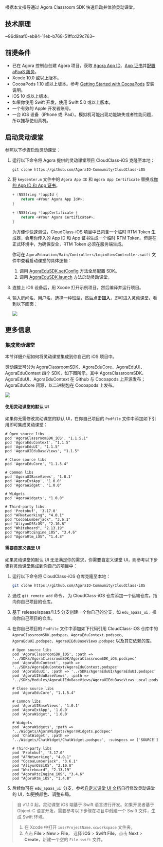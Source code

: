 根据本文指导通过 Agora Classroom SDK 快速启动并体验灵动课堂。

## 技术原理

~96d9aaf0-eb84-11eb-b768-51ffcd29c763~

<a name="prerequisites"></a>

## 前提条件

- 已在 Agora 控制台创建 Agora 项目，获取 [Agora App ID](/cn/Agora%20Platform/get_appid_token#%E8%8E%B7%E5%8F%96-app-id)、[App 证书](/cn/Agora%20Platform/get_appid_token#%E8%8E%B7%E5%8F%96-app-%E8%AF%81%E4%B9%A6)并[配置 aPaaS 服务](/cn/agora-class/agora_class_prep?platform=Web)。
- Xcode 10.0 或以上版本。
- CocoaPods 1.10 或以上版本。参考 [Getting Started with CocoaPods](https://guides.cocoapods.org/using/getting-started.html#getting-started) 安装说明。
- iOS 10 或以上版本。
- 如果你使用 Swift 开发，使用 Swift 5.0 或以上版本。
- 一个有效的 Apple 开发者账号。
- 一台 iOS 设备（iPhone 或 iPad）。模拟机可能出现功能缺失或者性能问题，所以推荐使用真机。

## 启动灵动课堂

参照以下步骤启动灵动课堂：

1. 运行以下命令将 Agora 提供的灵动课堂项目 CloudClass-iOS 克隆至本地：

   ```
   git clone https://github.com/AgoraIO-Community/CloudClass-iOS
   ```

2. 将 `keycenter.m` 文件中的 `Agora App ID` 和 `Agora App Certificate` 替换成[你的 App ID 和 App 证书](#prerequisites)。

   ```swift
   + (NSString *)appId {
       return <#Your Agora App Id#>;
   }
   
   + (NSString *)appCertificate {
       return <#Your Agora Certificate#>;
   }
   ```

   为方便你快速测试，CloudClass-iOS 项目中已包含一个临时 RTM Token 生成器，会用你传入的 App ID 和 App 证书生成一个临时 RTM Token。但是在正式环境中，为确保安全，RTM Token 必须在服务端生成。

   你可在 `AgoraEducation/Main/Controllers/LoginViewController.swift` 文件中查看启动课堂的具体逻辑：

   1. 调用 [AgoraEduSDK.setConfig](/cn/agora-class/agora_class_api_ref_ios?platform=iOS#setconfig) 方法全局配置 SDK。
   2. 调用 [AgoraEduSDK.launch](/cn/agora-class/agora_class_api_ref_ios?platform=iOS#launch) 方法启动灵动课堂。

3. 连接上 iOS 设备后，用 Xcode 打开示例项目，然后编译并运行项目。

4. 输入房间名、用户名，选择一种班型，然后点击**加入**，即可进入灵动课堂，看到以下画面：

   ![](https://web-cdn.agora.io/docs-files/1619164553801)

## 更多信息

<a name="integrate"></a>

### 集成灵动课堂

本节详细介绍如何将灵动课堂集成到你自己的 iOS 项目中。

灵动课堂可分为 AgoraClassroomSDK、AgoraEduCore、AgoraEduUI、AgoraEduContext 四个 SDK，如下图所示。其中 AgoraClassroomSDK、AgoraEduUI、AgoraEduContext 在 Github 与 Cocoapods 上开源发布；AgoraEduCore 闭源，以二进制包在 Cocoapods 上发布。

![](https://web-cdn.agora.io/docs-files/1631700669140)

<a name="default_ui"></a>

#### 使用灵动课堂的默认 UI

如果你无需修改灵动课堂的默认 UI，在你自己项目的 `Podfile` 文件中添加如下引用即可集成灵动课堂：

```
# Open source libs
pod 'AgoraClassroomSDK_iOS', "1.1.5.1"
pod 'AgoraEduContext', "1.1.5"
pod 'AgoraEduUI', "1.1.5"
pod 'AgoraUIEduBaseViews', "1.1.5"
 
# Close source libs
pod 'AgoraEduCore', "1.1.5.4"
 
# Common libs
pod 'AgoraUIBaseViews', '1.0.1'
pod 'AgoraExtApp', '1.0.0'
pod 'AgoraWidget', '1.0.0'
 
# Widgets
pod 'AgoraWidgets', "1.0.0"
   
# Third-party libs
pod 'Protobuf', '3.17.0'
pod "AFNetworking", "4.0.1"
pod "CocoaLumberjack", "3.6.1"
pod "AliyunOSSiOS", "2.10.8"
pod "Whiteboard", "2.13.19"
pod "AgoraRtcEngine_iOS", "3.4.6"
pod "AgoraRtm_iOS", "1.4.8"
```

<a name="custom_ui"></a>

#### 需要自定义课堂 UI

如果灵动课堂的默认 UI 无法满足你的需求，你需要自定义课堂 UI，则参考以下步骤将灵动课堂集成到你自己的项目中：

1. 运行以下命令将 CloudClass-iOS 仓库克隆至本地：

   ```bash
   git clone https://github.com/AgoraIO-Community/CloudClass-iOS
   ```

2. 通过 `git remote add` 命令， 为 CloudClass-iOS 仓库添加一个远端仓库，指向你自己项目的仓库。

3. 基于 release/apaas/1.1.5 分支创建一个你自己的分支，如 `edu_apaas_ui`，推向你自己项目的仓库。

4. 在你自己项目的 `Podfile` 文件中添加如下代码引用 CloudClass-iOS 仓库中的 `AgoraClassroomSDK.podspec`、`AgoraEduContext.podspec`、`AgoraEduUI.podspec`、`AgoraUIEduBaseViews.podspec` 以及其它依赖的库。

   ```
   # Open source libs
   pod 'AgoraClassroomSDK_iOS', :path => '../SDKs/AgoraClassroomSDK/AgoraClassroomSDK_iOS.podspec'
   pod 'AgoraEduContext', :path => '../SDKs/AgoraEduContext/AgoraEduContext.podspec'
   pod 'AgoraEduUI', :path => '../SDKs/AgoraEduUI/AgoraEduUI.podspec'
   pod 'AgoraUIEduBaseViews', :path => '../SDKs/Modules/AgoraUIEduBaseViews/AgoraUIEduBaseViews_Local.podspec'
    
   # Close source libs
   pod 'AgoraEduCore', "1.1.5.4"
   
   # Common libs
   pod 'AgoraUIBaseViews', '1.0.1'
   pod 'AgoraExtApp', '1.0.0'
   pod 'AgoraWidget', '1.0.0'
    
   # Widgets
   pod 'AgoraWidgets', :path => '../Widgets/AgoraWidgets/AgoraWidgets.podspec'
   pod 'ChatWidget', :path => '../Widgets/ChatWidget/ChatWidget.podspec', :subspecs => ['SOURCE']
    
   # Third-party libs
   pod 'Protobuf', '3.17.0'
   pod "AFNetworking", "4.0.1"
   pod "CocoaLumberjack", "3.6.1"
   pod "AliyunOSSiOS", "2.10.8"
   pod "Whiteboard", "2.13.19"
   pod "AgoraRtcEngine_iOS", "3.4.6"
   pod "AgoraRtm_iOS", "1.4.8"
   ```

5. 后续你可在 `edu_apaas_ui `分支，参考[自定义课堂 UI 文档](/cn/agora-class/agora_class_custom_ui_ios?platform=iOS)自行修改灵动课堂的 UI，如更换颜色、调整布局。

> 自 v1.1.0 起，灵动课堂 iOS 端基于 Swift 语言进行开发。如果开发者基于 Object-C 语言开发，需要参考以下步骤在项目中创建一个 Swift 文件，生成 Swift 环境。
>
> 1. 在 Xcode 中打开 `ios/ProjectName.xcworkspace` 文件夹。
> 2. 点击 **File > New > File**， 选择 **iOS** > **Swift File**，点击 **Next** > **Create**，新建一个空的 `File.swift` 文件。